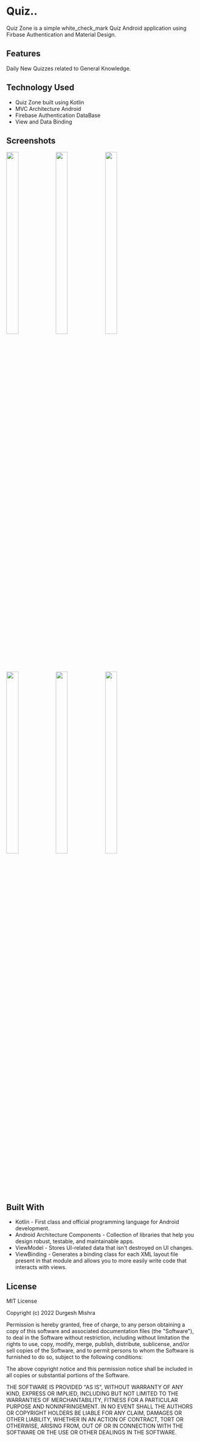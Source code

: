 
# Quiz..

Quiz Zone is a simple white_check_mark Quiz Android application  using Firbase Authentication and Material Design.




## Features
Daily New Quizzes related to General Knowledge.
## Technology Used
* Quiz Zone built using Kotlin
* MVC Architecture Android
* Firebase Authentication DataBase
* View and Data Binding
## Screenshots


<p float="center">
  
<img src="https://user-images.githubusercontent.com/101611806/194323575-40270af8-5c3b-4a12-b89d-2bac735e28aa.png" width=25% height=35%>

<img src="https://user-images.githubusercontent.com/101611806/194324590-54ef2d65-e111-47dc-ab25-2b48a70b11d3.png" width=25% height=35%>
   

   <img src="https://user-images.githubusercontent.com/101611806/194323731-b849fc32-1b26-4ef5-a585-ce32e47b095a.png" width=25% height=35%>
<img src="https://user-images.githubusercontent.com/101611806/194324702-73d9ba79-72a0-4768-9341-e33714a57243.png" width=25% height=35%>
 <img src="https://user-images.githubusercontent.com/101611806/194325000-4a18b182-74e4-471b-825b-07dcc59254d1.png" width=25% height=35%>
   

  
 <img src="https://user-images.githubusercontent.com/101611806/194323751-caed889f-fdc7-459c-9a60-3bd3dd1836d4.png" width=25% height=35%>
 
</p>



## Built With 
* Kotlin - First class and official programming language for Android development.
* Android Architecture Components - Collection of libraries that help you design robust, testable, and maintainable apps.
* ViewModel - Stores UI-related data that isn't destroyed on UI changes.
* ViewBinding - Generates a binding class for each XML layout file present in that module and allows you to more easily write code that interacts with views.

## License
MIT License

Copyright (c) 2022 Durgesh Mishra

Permission is hereby granted, free of charge, to any person obtaining a copy
of this software and associated documentation files (the "Software"), to deal
in the Software without restriction, including without limitation the rights
to use, copy, modify, merge, publish, distribute, sublicense, and/or sell
copies of the Software, and to permit persons to whom the Software is
furnished to do so, subject to the following conditions:

The above copyright notice and this permission notice shall be included in all
copies or substantial portions of the Software.

THE SOFTWARE IS PROVIDED "AS IS", WITHOUT WARRANTY OF ANY KIND, EXPRESS OR
IMPLIED, INCLUDING BUT NOT LIMITED TO THE WARRANTIES OF MERCHANTABILITY,
FITNESS FOR A PARTICULAR PURPOSE AND NONINFRINGEMENT. IN NO EVENT SHALL THE
AUTHORS OR COPYRIGHT HOLDERS BE LIABLE FOR ANY CLAIM, DAMAGES OR OTHER
LIABILITY, WHETHER IN AN ACTION OF CONTRACT, TORT OR OTHERWISE, ARISING FROM,
OUT OF OR IN CONNECTION WITH THE SOFTWARE OR THE USE OR OTHER DEALINGS IN THE
SOFTWARE.
